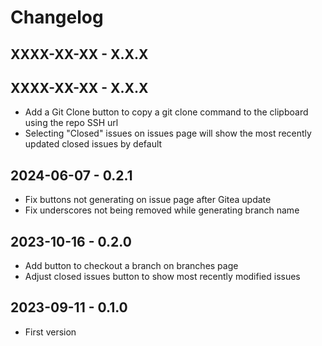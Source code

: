 # Changelog

## XXXX-XX-XX - X.X.X

## XXXX-XX-XX - X.X.X
- Add a Git Clone button to copy a git clone command to the clipboard using the repo SSH url
- Selecting "Closed" issues on issues page will show the most recently updated closed issues by default

## 2024-06-07 - 0.2.1
- Fix buttons not generating on issue page after Gitea update
- Fix underscores not being removed while generating branch name

## 2023-10-16 - 0.2.0
- Add button to checkout a branch on branches page
- Adjust closed issues button to show most recently modified issues

## 2023-09-11 - 0.1.0
- First version
